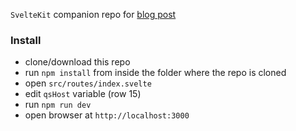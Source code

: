 `SvelteKit` companion repo for [blog post](https://sstoichev.eu/qseow-authentication-svelte)

### Install

- clone/download this repo
- run `npm install` from inside the folder where the repo is cloned
- open `src/routes/index.svelte`
- edit `qsHost` variable (row 15)
- run `npm run dev`
- open browser at `http://localhost:3000`
